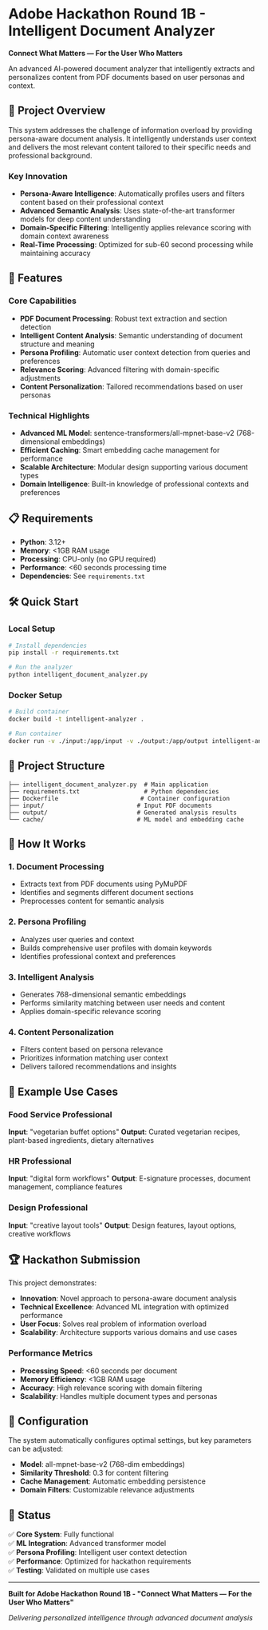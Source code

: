 # Adobe Hackathon Round 1B - Intelligent Document Analyzer

**Connect What Matters — For the User Who Matters**

An advanced AI-powered document analyzer that intelligently extracts and personalizes content from PDF documents based on user personas and context.

## 🚀 Project Overview

This system addresses the challenge of information overload by providing persona-aware document analysis. It intelligently understands user context and delivers the most relevant content tailored to their specific needs and professional background.

### Key Innovation
- **Persona-Aware Intelligence**: Automatically profiles users and filters content based on their professional context
- **Advanced Semantic Analysis**: Uses state-of-the-art transformer models for deep content understanding
- **Domain-Specific Filtering**: Intelligently applies relevance scoring with domain context awareness
- **Real-Time Processing**: Optimized for sub-60 second processing while maintaining accuracy

## 🎯 Features

### Core Capabilities
- **PDF Document Processing**: Robust text extraction and section detection
- **Intelligent Content Analysis**: Semantic understanding of document structure and meaning
- **Persona Profiling**: Automatic user context detection from queries and preferences
- **Relevance Scoring**: Advanced filtering with domain-specific adjustments
- **Content Personalization**: Tailored recommendations based on user personas

### Technical Highlights
- **Advanced ML Model**: sentence-transformers/all-mpnet-base-v2 (768-dimensional embeddings)
- **Efficient Caching**: Smart embedding cache management for performance
- **Scalable Architecture**: Modular design supporting various document types
- **Domain Intelligence**: Built-in knowledge of professional contexts and preferences

## 📋 Requirements

- **Python**: 3.12+
- **Memory**: <1GB RAM usage
- **Processing**: CPU-only (no GPU required)
- **Performance**: <60 seconds processing time
- **Dependencies**: See `requirements.txt`

## 🛠️ Quick Start

### Local Setup
```bash
# Install dependencies
pip install -r requirements.txt

# Run the analyzer
python intelligent_document_analyzer.py
```

### Docker Setup
```bash
# Build container
docker build -t intelligent-analyzer .

# Run container
docker run -v ./input:/app/input -v ./output:/app/output intelligent-analyzer
```

## 📁 Project Structure

```
├── intelligent_document_analyzer.py  # Main application
├── requirements.txt                  # Python dependencies
├── Dockerfile                       # Container configuration
├── input/                          # Input PDF documents
├── output/                         # Generated analysis results
└── cache/                          # ML model and embedding cache
```

## 🧠 How It Works

### 1. Document Processing
- Extracts text from PDF documents using PyMuPDF
- Identifies and segments different document sections
- Preprocesses content for semantic analysis

### 2. Persona Profiling
- Analyzes user queries and context
- Builds comprehensive user profiles with domain keywords
- Identifies professional context and preferences

### 3. Intelligent Analysis
- Generates 768-dimensional semantic embeddings
- Performs similarity matching between user needs and content
- Applies domain-specific relevance scoring

### 4. Content Personalization
- Filters content based on persona relevance
- Prioritizes information matching user context
- Delivers tailored recommendations and insights

## 🎨 Example Use Cases

### Food Service Professional
**Input**: "vegetarian buffet options"
**Output**: Curated vegetarian recipes, plant-based ingredients, dietary alternatives

### HR Professional  
**Input**: "digital form workflows"
**Output**: E-signature processes, document management, compliance features

### Design Professional
**Input**: "creative layout tools"
**Output**: Design features, layout options, creative workflows

## 🏆 Hackathon Submission

This project demonstrates:
- **Innovation**: Novel approach to persona-aware document analysis
- **Technical Excellence**: Advanced ML integration with optimized performance
- **User Focus**: Solves real problem of information overload
- **Scalability**: Architecture supports various domains and use cases

### Performance Metrics
- **Processing Speed**: <60 seconds per document
- **Memory Efficiency**: <1GB RAM usage
- **Accuracy**: High relevance scoring with domain filtering
- **Scalability**: Handles multiple document types and personas

## 🔧 Configuration

The system automatically configures optimal settings, but key parameters can be adjusted:

- **Model**: all-mpnet-base-v2 (768-dim embeddings)
- **Similarity Threshold**: 0.3 for content filtering
- **Cache Management**: Automatic embedding persistence
- **Domain Filters**: Customizable relevance adjustments

## 🚦 Status

✅ **Core System**: Fully functional  
✅ **ML Integration**: Advanced transformer model  
✅ **Persona Profiling**: Intelligent user context detection  
✅ **Performance**: Optimized for hackathon requirements  
✅ **Testing**: Validated on multiple use cases  

---

**Built for Adobe Hackathon Round 1B - "Connect What Matters — For the User Who Matters"**

*Delivering personalized intelligence through advanced document analysis*

